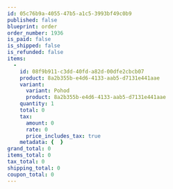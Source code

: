 ```yaml
---
id: 05c76b9a-4055-47b5-a1c5-3993bf49c0b9
published: false
blueprint: order
order_number: 1936
is_paid: false
is_shipped: false
is_refunded: false
items:
  -
    id: 08f9b911-c3dd-40fd-a82d-00dfe2cbcb07
    product: 8a2b355b-e4d6-4133-aab5-d7131e441aae
    variant:
      variant: Pohod
      product: 8a2b355b-e4d6-4133-aab5-d7131e441aae
    quantity: 1
    total: 0
    tax:
      amount: 0
      rate: 0
      price_includes_tax: true
    metadata: {  }
grand_total: 0
items_total: 0
tax_total: 0
shipping_total: 0
coupon_total: 0
---
```

